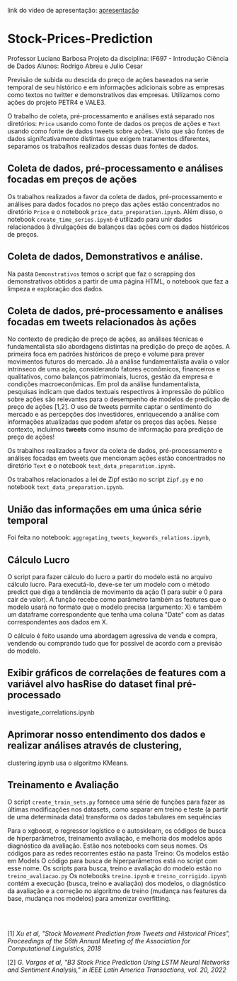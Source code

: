 link do vídeo de apresentação: [apresentação](https://drive.google.com/file/d/1f4ZJhIebSo4GtuPv7CV97wJOATz4ut6j/view?usp=sharing)


# Stock-Prices-Prediction

Professor Luciano Barbosa Projeto da disciplina: IF697 - Introdução Ciência de Dados
Alunos: Rodrigo Abreu e Julio Cesar

Previsão de subida ou descida do preço de ações baseados na serie temporal de seu histórico e em informações adicionais sobre as empresas como textos no twitter e demonstrativos das empresas. Utilizamos como ações do projeto PETR4 e VALE3.

O trabalho de coleta, pré-processamento e análises está separado nos diretórios: `Price` usando como fonte de dados os preços de ações e `Text` usando como fonte de dados tweets sobre ações. Visto que são fontes de dados signifcativamente distintas que exigem tratamentos diferentes, separamos os trabalhos realizados dessas duas fontes de dados.

## Coleta de dados, pré-processamento e análises focadas em preços de ações

Os trabalhos realizados a favor da coleta de dados, pré-processamento e análises para dados focados no preço das ações estão concentrados no diretório `Price` e o notebook `price_data_preparation.ipynb`. Além disso, o notebook `create_time_series.ipynb` é utilizado para unir dados relacionados à divulgações de balanços das ações com os dados históricos de preços.

## Coleta de dados, Demonstrativos e análise.

Na pasta `Demonstrativos` temos o script que faz o scrapping dos demonstrativos obtidos a partir de uma página HTML, o notebook que faz a limpeza e exploração dos dados.

## Coleta de dados, pré-processamento e análises focadas em tweets relacionados às ações

No contexto de predição de preço de ações, as análises técnicas e fundamentalista são abordagens distintas na predição do preço de ações. A primeira foca em padrões históricos de preço e volume para prever movimentos futuros do mercado. Já a análise fundamentalista avalia o valor intrínseco de uma ação, considerando fatores econômicos, financeiros e qualitativos, como balanços patrimoniais, lucros, gestão da empresa e condições macroeconômicas. Em prol da análise fundamentalista, pesquisas indicam que dados textuais respectivos à impressão do público sobre ações são relevantes para o desempenho de modelos de predição de preço de ações \[1,2\]. O uso de tweets permite captar o sentimento do mercado e as percepções dos investidores, enriquecendo a análise com informações atualizadas que podem afetar os preços das ações. Nesse contexto, incluímos **tweets** como insumo de informação para predição de preço de ações!

Os trabalhos realizados a favor da coleta de dados, pré-processamento e análises focadas em tweets que mencionam ações estão concentrados no diretório `Text` e o notebook `text_data_preparation.ipynb`. 

Os trabalhos relacionados a lei de Zipf estão no script `Zipf.py` e no notebook `text_data_preparation.ipynb`.

## União das informações em uma única série temporal 

Foi feita no notebook:  `aggregating_tweets_keywords_relations.ipynb`, 

## Cálculo Lucro

O script para fazer cálculo do lucro a partir do modelo está no arquivo cálculo lucro. Para executá-lo, deve-se ter um modelo com o método predict que diga a tendência de movimento da ação (1 para subir e 0 para cair de valor). A função recebe como parâmetro também as features que o modelo usará no formato que o modelo precisa (argumento: X) e também um dataframe correspondente que tenha uma coluna "Date" com as datas correspondentes aos dados em X. 

O cálculo é feito usando uma abordagem agressiva de venda e compra, vendendo ou comprando tudo que for possível de acordo com a previsão do modelo.

## Exibir gráficos de correlações de features com a variável alvo hasRise do dataset final pré-processado

investigate_correlations.ipynb


## Aprimorar nosso entendimento dos dados e realizar análises através de clustering, 
clustering.ipynb usa o algoritmo KMeans.


## Treinamento e Avaliação

O script `create_train_sets.py` fornece uma série de funções para fazer as últimas modificações nos datasets, como separar em treino e teste (a partir de uma determinada data) transforma os dados tabulares em sequências 

Para o xgboost, o regressor logístico e o autosklearn, os códigos de busca de hiperparâmetros,  treinamento avaliação, e melhoria dos modelos após diagnóstico da avaliação. Estão nos notebooks com seus nomes.
Os códigos para as redes recorrentes estão na pasta Treino:
    Os modelos estão em Models
    O código para busca de hiperparâmetros está no script com esse nome.
    Os scripts para busca, treino e avaliação do modelo estão no `treino_avaliacao.py`
    Os notebooks `treino.ipynb` e `treino_corrigido.ipynb` contém a execução (busca, treino e avaliação) dos modelos, o diagnóstico da avaliação e a correção no algoritmo de treino (mudança nas features da base, mudança nos modelos) para amenizar overfitting.


<br><br>

\[1] *Xu et al, "Stock Movement Prediction from Tweets and Historical Prices", Proceedings of the 56th Annual Meeting of the Association for Computational Linguistics, 2018* 

\[2] *G. Vargas et al, "B3 Stock Price Prediction Using LSTM Neural Networks and Sentiment Analysis," in IEEE Latin America Transactions, vol. 20, 2022* 

